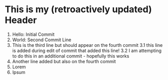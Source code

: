 # This is my (retroactively updated) Header

1. Hello: Initial Commit
2. World: Second Commit Line
3. This is the third line but should appear on the fourth commit
   3.1 this line is added during edit of commit that added this line!
   3.2 I am attempting to do this in an additional commit - hopefully this works
4. Another line added but also on the fourth commit
5. Lorem
6. Ipsum
